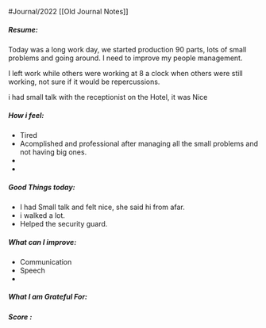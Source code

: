 #Journal/2022 
[[Old Journal Notes]]
##### Resume:
Today was a long work day, we started production 90 parts, lots of small problems and  going around. I need to improve my people management.

I left work while others were working at 8 a clock when others were still working, not sure if it would be repercussions. 

i had small talk with the receptionist on the Hotel, it was Nice

#####  How i feel: 
- Tired
- Acomplished and professional after managing all the small problems and not having big ones.
-
-


#####  Good Things today:
- I had Small talk and felt nice, she said hi from afar.
- i walked a lot.
- Helped the security guard.


##### What can I improve: 
- Communication 
- Speech
-
##### What I am Grateful For: 

##### Score :
